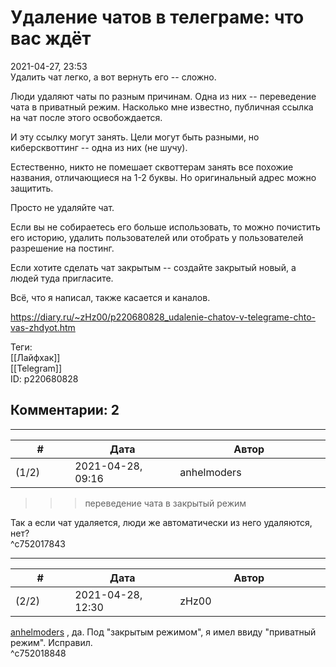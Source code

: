 Удаление чатов в телеграме: что вас ждёт
========================================

  
2021-04-27, 23:53  
 Удалить чат легко, а вот вернуть его -- сложно.   
   
 Люди удаляют чаты по разным причинам. Одна из них -- переведение чата в приватный режим. Насколько мне известно, публичная ссылка на чат после этого освобождается.   
   
 И эту ссылку могут занять. Цели могут быть разными, но киберсквоттинг -- одна из них (не шучу).   
   
 Естественно, никто не помешает сквоттерам занять все похожие названия, отличающиеся на 1-2 буквы. Но оригинальный адрес можно защитить.   
   
 Просто не удаляйте чат.   
   
 Если вы не собираетесь его больше использовать, то можно почистить его историю, удалить пользователей или отобрать у пользователей разрешение на постинг.   
   
 Если хотите сделать чат закрытым -- создайте закрытый новый, а людей туда пригласите.   
   
 Всё, что я написал, также касается и каналов.   
  
<https://diary.ru/~zHz00/p220680828_udalenie-chatov-v-telegrame-chto-vas-zhdyot.htm>  
  
Теги:  
[[Лайфхак]]  
[[Telegram]]  
ID: p220680828  


Комментарии: 2
--------------

  


---



|         #         |              Дата              |                     Автор                     |           ID           |
| --- | --- | --- | --- |
| (1/2) | 2021-04-28, 09:16 | anhelmoders | c752017843 |

  
 >>>переведение чата в закрытый режим   
   
 Так а если чат удаляется, люди же автоматически из него удаляются, нет?   
 ^c752017843

---



|         #         |              Дата              |                     Автор                     |           ID           |
| --- | --- | --- | --- |
| (2/2) | 2021-04-28, 12:30 | zHz00 | c752018848 |

  
  [anhelmoders](https://anhelmoders.diary.ru "No plans. Only wonders.")  , да. Под "закрытым режимом", я имел ввиду "приватный режим". Исправил.   
 ^c752018848